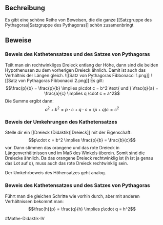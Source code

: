 ## Bechreibung
Es gibt eine schöne Reihe von Beweisen, die die ganze [[Satzgruppe des Pythagoras|Satzgruppe des Pythagoras]] schön zusamenbringt



## Beweise
### Beweis des Kathetensatzes und des Satzes von Pythagoras
Teilt man ein rechtwinkliges Dreieck entlang der Höhe, dann sind die beiden Hypothenusen zu dem vorherigen Dreieck ähnlich. Damit ist auch das Verhältnis der Längen gleich.
![[Satz von Pythagoras Fibbonacci 1.png]]
![[Satz von Pythagoras Fibbonacci 2.png]]
Es gilt:
$$\frac{p}{b} = \frac{p}{b} \implies p\cdot c = b^2 \text{ und } \frac{q}{a} = \frac{a}{c} \implies q \cdot c = a^2$$
Die Summe ergibt dann:
$$a^2+b^2 = p\cdot c + q \cdot c = (p+q)c = c^2$$

### Beweis der Umkehrungen des Kathetensatzes
Stelle dir ein [[Dreieck (Didaktik)|Dreieck]] mit der Eigenschaft:
$$p\cdot c = b^2 \implies \frac{p}{b} = \frac{b}{c}$$
vor. Dann stimmen das orangene und das rote Dreieck in Längenverhältnissen und im Maß des Winkels überein.
Somit sind die Dreiecke ähnlich. Da das orangene Dreieck rechtwinklig ist (h ist ja genau das Lot auf q), muss auch das rote Dreieck rechtwinklig sein.

Der Umkehrbeweis des Höhensatzes geht analog.


### Beweis des Kathetensatzes und des Satzes von Pythagoras
Führt man die gleichen Schritte wie vorhin durch, aber mit anderen Verhältnissen bekommt man:
$$\frac{h}{p} = \frac{q}{h} \implies p\cdot q = h^2$$

#Mathe-Didaktik-IV 